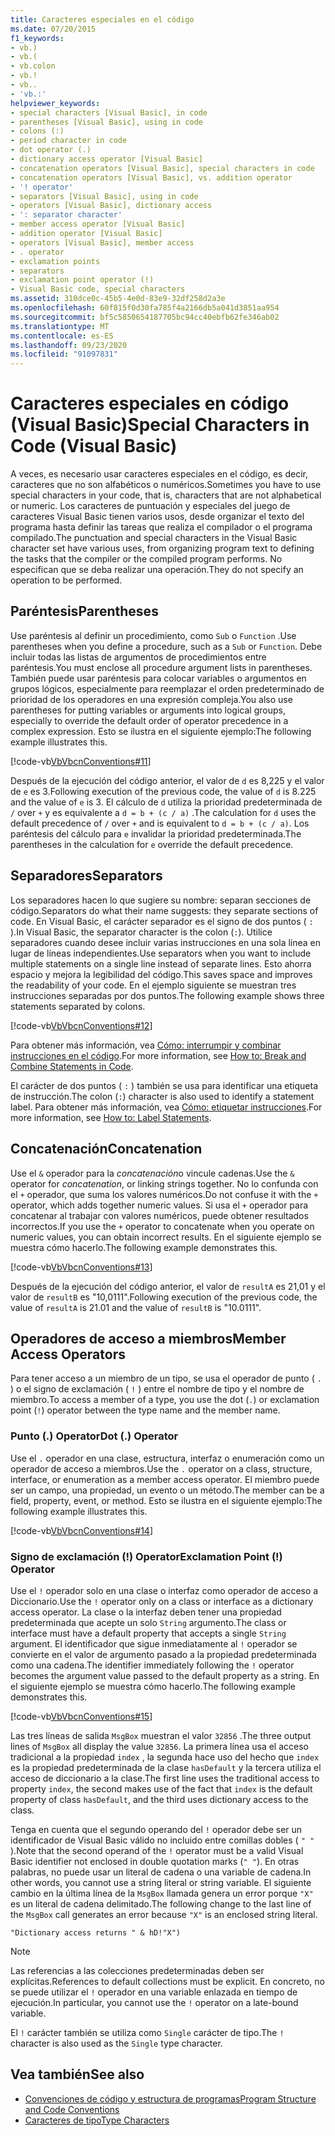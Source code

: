 ```yaml
---
title: Caracteres especiales en el código
ms.date: 07/20/2015
f1_keywords:
- vb.)
- vb.(
- vb.colon
- vb.!
- vb..
- 'vb.:'
helpviewer_keywords:
- special characters [Visual Basic], in code
- parentheses [Visual Basic], using in code
- colons (:)
- period character in code
- dot operator (.)
- dictionary access operator [Visual Basic]
- concatenation operators [Visual Basic], special characters in code
- concatenation operators [Visual Basic], vs. addition operator
- '! operator'
- separators [Visual Basic], using in code
- operators [Visual Basic], dictionary access
- ': separator character'
- member access operator [Visual Basic]
- addition operator [Visual Basic]
- operators [Visual Basic], member access
- . operator
- exclamation points
- separators
- exclamation point operator (!)
- Visual Basic code, special characters
ms.assetid: 310dce0c-45b5-4e0d-83e9-32df258d2a3e
ms.openlocfilehash: 60f815f0d30fa785f4a2166db5a041d3851aa954
ms.sourcegitcommit: bf5c5850654187705bc94cc40ebfb62fe346ab02
ms.translationtype: MT
ms.contentlocale: es-ES
ms.lasthandoff: 09/23/2020
ms.locfileid: "91097831"
---
```

# <a name="special-characters-in-code-visual-basic"></a><span data-ttu-id="d4c0f-102">Caracteres especiales en código (Visual Basic)</span><span class="sxs-lookup"><span data-stu-id="d4c0f-102">Special Characters in Code (Visual Basic)</span></span>

<span data-ttu-id="d4c0f-103">A veces, es necesario usar caracteres especiales en el código, es decir, caracteres que no son alfabéticos o numéricos.</span><span class="sxs-lookup"><span data-stu-id="d4c0f-103">Sometimes you have to use special characters in your code, that is, characters that are not alphabetical or numeric.</span></span> <span data-ttu-id="d4c0f-104">Los caracteres de puntuación y especiales del juego de caracteres Visual Basic tienen varios usos, desde organizar el texto del programa hasta definir las tareas que realiza el compilador o el programa compilado.</span><span class="sxs-lookup"><span data-stu-id="d4c0f-104">The punctuation and special characters in the Visual Basic character set have various uses, from organizing program text to defining the tasks that the compiler or the compiled program performs.</span></span> <span data-ttu-id="d4c0f-105">No especifican que se deba realizar una operación.</span><span class="sxs-lookup"><span data-stu-id="d4c0f-105">They do not specify an operation to be performed.</span></span>  
  
## <a name="parentheses"></a><span data-ttu-id="d4c0f-106">Paréntesis</span><span class="sxs-lookup"><span data-stu-id="d4c0f-106">Parentheses</span></span>  

 <span data-ttu-id="d4c0f-107">Use paréntesis al definir un procedimiento, como `Sub` o `Function` .</span><span class="sxs-lookup"><span data-stu-id="d4c0f-107">Use parentheses when you define a procedure, such as a `Sub` or `Function`.</span></span> <span data-ttu-id="d4c0f-108">Debe incluir todas las listas de argumentos de procedimientos entre paréntesis.</span><span class="sxs-lookup"><span data-stu-id="d4c0f-108">You must enclose all procedure argument lists in parentheses.</span></span> <span data-ttu-id="d4c0f-109">También puede usar paréntesis para colocar variables o argumentos en grupos lógicos, especialmente para reemplazar el orden predeterminado de prioridad de los operadores en una expresión compleja.</span><span class="sxs-lookup"><span data-stu-id="d4c0f-109">You also use parentheses for putting variables or arguments into logical groups, especially to override the default order of operator precedence in a complex expression.</span></span> <span data-ttu-id="d4c0f-110">Esto se ilustra en el siguiente ejemplo:</span><span class="sxs-lookup"><span data-stu-id="d4c0f-110">The following example illustrates this.</span></span>  
  
 [!code-vb[VbVbcnConventions#11](~/samples/snippets/visualbasic/VS_Snippets_VBCSharp/VbVbcnConventions/VB/Class1.vb#11)]  
  
 <span data-ttu-id="d4c0f-111">Después de la ejecución del código anterior, el valor de `d` es 8,225 y el valor de `e` es 3.</span><span class="sxs-lookup"><span data-stu-id="d4c0f-111">Following execution of the previous code, the value of `d` is 8.225 and the value of `e` is 3.</span></span> <span data-ttu-id="d4c0f-112">El cálculo de `d` utiliza la prioridad predeterminada de `/` over `+` y es equivalente a `d = b + (c / a)` .</span><span class="sxs-lookup"><span data-stu-id="d4c0f-112">The calculation for `d` uses the default precedence of `/` over `+` and is equivalent to `d = b + (c / a)`.</span></span> <span data-ttu-id="d4c0f-113">Los paréntesis del cálculo para `e` invalidar la prioridad predeterminada.</span><span class="sxs-lookup"><span data-stu-id="d4c0f-113">The parentheses in the calculation for `e` override the default precedence.</span></span>  
  
## <a name="separators"></a><span data-ttu-id="d4c0f-114">Separadores</span><span class="sxs-lookup"><span data-stu-id="d4c0f-114">Separators</span></span>  

 <span data-ttu-id="d4c0f-115">Los separadores hacen lo que sugiere su nombre: separan secciones de código.</span><span class="sxs-lookup"><span data-stu-id="d4c0f-115">Separators do what their name suggests: they separate sections of code.</span></span> <span data-ttu-id="d4c0f-116">En Visual Basic, el carácter separador es el signo de dos puntos ( `:` ).</span><span class="sxs-lookup"><span data-stu-id="d4c0f-116">In Visual Basic, the separator character is the colon (`:`).</span></span> <span data-ttu-id="d4c0f-117">Utilice separadores cuando desee incluir varias instrucciones en una sola línea en lugar de líneas independientes.</span><span class="sxs-lookup"><span data-stu-id="d4c0f-117">Use separators when you want to include multiple statements on a single line instead of separate lines.</span></span> <span data-ttu-id="d4c0f-118">Esto ahorra espacio y mejora la legibilidad del código.</span><span class="sxs-lookup"><span data-stu-id="d4c0f-118">This saves space and improves the readability of your code.</span></span> <span data-ttu-id="d4c0f-119">En el ejemplo siguiente se muestran tres instrucciones separadas por dos puntos.</span><span class="sxs-lookup"><span data-stu-id="d4c0f-119">The following example shows three statements separated by colons.</span></span>  
  
 [!code-vb[VbVbcnConventions#12](~/samples/snippets/visualbasic/VS_Snippets_VBCSharp/VbVbcnConventions/VB/Class1.vb#12)]  
  
 <span data-ttu-id="d4c0f-120">Para obtener más información, vea [Cómo: interrumpir y combinar instrucciones en el código](how-to-break-and-combine-statements-in-code.md).</span><span class="sxs-lookup"><span data-stu-id="d4c0f-120">For more information, see [How to: Break and Combine Statements in Code](how-to-break-and-combine-statements-in-code.md).</span></span>  
  
 <span data-ttu-id="d4c0f-121">El carácter de dos puntos ( `:` ) también se usa para identificar una etiqueta de instrucción.</span><span class="sxs-lookup"><span data-stu-id="d4c0f-121">The colon (`:`) character is also used to identify a statement label.</span></span> <span data-ttu-id="d4c0f-122">Para obtener más información, vea [Cómo: etiquetar instrucciones](how-to-label-statements.md).</span><span class="sxs-lookup"><span data-stu-id="d4c0f-122">For more information, see [How to: Label Statements](how-to-label-statements.md).</span></span>  
  
## <a name="concatenation"></a><span data-ttu-id="d4c0f-123">Concatenación</span><span class="sxs-lookup"><span data-stu-id="d4c0f-123">Concatenation</span></span>  

 <span data-ttu-id="d4c0f-124">Use el `&` operador para la *concatenación*o vincule cadenas.</span><span class="sxs-lookup"><span data-stu-id="d4c0f-124">Use the `&` operator for *concatenation*, or linking strings together.</span></span> <span data-ttu-id="d4c0f-125">No lo confunda con el `+` operador, que suma los valores numéricos.</span><span class="sxs-lookup"><span data-stu-id="d4c0f-125">Do not confuse it with the `+` operator, which adds together numeric values.</span></span> <span data-ttu-id="d4c0f-126">Si usa el `+` operador para concatenar al trabajar con valores numéricos, puede obtener resultados incorrectos.</span><span class="sxs-lookup"><span data-stu-id="d4c0f-126">If you use the `+` operator to concatenate when you operate on numeric values, you can obtain incorrect results.</span></span> <span data-ttu-id="d4c0f-127">En el siguiente ejemplo se muestra cómo hacerlo.</span><span class="sxs-lookup"><span data-stu-id="d4c0f-127">The following example demonstrates this.</span></span>  
  
 [!code-vb[VbVbcnConventions#13](~/samples/snippets/visualbasic/VS_Snippets_VBCSharp/VbVbcnConventions/VB/Class1.vb#13)]  
  
 <span data-ttu-id="d4c0f-128">Después de la ejecución del código anterior, el valor de `resultA` es 21,01 y el valor de `resultB` es "10,0111".</span><span class="sxs-lookup"><span data-stu-id="d4c0f-128">Following execution of the previous code, the value of `resultA` is 21.01 and the value of `resultB` is "10.0111".</span></span>  
  
## <a name="member-access-operators"></a><span data-ttu-id="d4c0f-129">Operadores de acceso a miembros</span><span class="sxs-lookup"><span data-stu-id="d4c0f-129">Member Access Operators</span></span>  

 <span data-ttu-id="d4c0f-130">Para tener acceso a un miembro de un tipo, se usa el operador de punto ( `.` ) o el signo de exclamación ( `!` ) entre el nombre de tipo y el nombre de miembro.</span><span class="sxs-lookup"><span data-stu-id="d4c0f-130">To access a member of a type, you use the dot (`.`) or exclamation point (`!`) operator between the type name and the member name.</span></span>  
  
### <a name="dot--operator"></a><span data-ttu-id="d4c0f-131">Punto (.) Operator</span><span class="sxs-lookup"><span data-stu-id="d4c0f-131">Dot (.) Operator</span></span>  

 <span data-ttu-id="d4c0f-132">Use el `.` operador en una clase, estructura, interfaz o enumeración como un operador de acceso a miembros.</span><span class="sxs-lookup"><span data-stu-id="d4c0f-132">Use the `.` operator on a class, structure, interface, or enumeration as a member access operator.</span></span> <span data-ttu-id="d4c0f-133">El miembro puede ser un campo, una propiedad, un evento o un método.</span><span class="sxs-lookup"><span data-stu-id="d4c0f-133">The member can be a field, property, event, or method.</span></span> <span data-ttu-id="d4c0f-134">Esto se ilustra en el siguiente ejemplo:</span><span class="sxs-lookup"><span data-stu-id="d4c0f-134">The following example illustrates this.</span></span>  
  
 [!code-vb[VbVbcnConventions#14](~/samples/snippets/visualbasic/VS_Snippets_VBCSharp/VbVbcnConventions/VB/Class1.vb#14)]  
  
### <a name="exclamation-point--operator"></a><span data-ttu-id="d4c0f-135">Signo de exclamación (!) Operator</span><span class="sxs-lookup"><span data-stu-id="d4c0f-135">Exclamation Point (!) Operator</span></span>  

 <span data-ttu-id="d4c0f-136">Use el `!` operador solo en una clase o interfaz como operador de acceso a Diccionario.</span><span class="sxs-lookup"><span data-stu-id="d4c0f-136">Use the `!` operator only on a class or interface as a dictionary access operator.</span></span> <span data-ttu-id="d4c0f-137">La clase o la interfaz deben tener una propiedad predeterminada que acepte un solo `String` argumento.</span><span class="sxs-lookup"><span data-stu-id="d4c0f-137">The class or interface must have a default property that accepts a single `String` argument.</span></span> <span data-ttu-id="d4c0f-138">El identificador que sigue inmediatamente al `!` operador se convierte en el valor de argumento pasado a la propiedad predeterminada como una cadena.</span><span class="sxs-lookup"><span data-stu-id="d4c0f-138">The identifier immediately following the `!` operator becomes the argument value passed to the default property as a string.</span></span> <span data-ttu-id="d4c0f-139">En el siguiente ejemplo se muestra cómo hacerlo.</span><span class="sxs-lookup"><span data-stu-id="d4c0f-139">The following example demonstrates this.</span></span>  
  
 [!code-vb[VbVbcnConventions#15](~/samples/snippets/visualbasic/VS_Snippets_VBCSharp/VbVbcnConventions/VB/Class1.vb#15)]  
  
 <span data-ttu-id="d4c0f-140">Las tres líneas de salida `MsgBox` muestran el valor `32856` .</span><span class="sxs-lookup"><span data-stu-id="d4c0f-140">The three output lines of `MsgBox` all display the value `32856`.</span></span> <span data-ttu-id="d4c0f-141">La primera línea usa el acceso tradicional a la propiedad `index` , la segunda hace uso del hecho que `index` es la propiedad predeterminada de la clase `hasDefault` y la tercera utiliza el acceso de diccionario a la clase.</span><span class="sxs-lookup"><span data-stu-id="d4c0f-141">The first line uses the traditional access to property `index`, the second makes use of the fact that `index` is the default property of class `hasDefault`, and the third uses dictionary access to the class.</span></span>  
  
 <span data-ttu-id="d4c0f-142">Tenga en cuenta que el segundo operando del `!` operador debe ser un identificador de Visual Basic válido no incluido entre comillas dobles ( `" "` ).</span><span class="sxs-lookup"><span data-stu-id="d4c0f-142">Note that the second operand of the `!` operator must be a valid Visual Basic identifier not enclosed in double quotation marks (`" "`).</span></span> <span data-ttu-id="d4c0f-143">En otras palabras, no puede usar un literal de cadena o una variable de cadena.</span><span class="sxs-lookup"><span data-stu-id="d4c0f-143">In other words, you cannot use a string literal or string variable.</span></span> <span data-ttu-id="d4c0f-144">El siguiente cambio en la última línea de la `MsgBox` llamada genera un error porque `"X"` es un literal de cadena delimitado.</span><span class="sxs-lookup"><span data-stu-id="d4c0f-144">The following change to the last line of the `MsgBox` call generates an error because `"X"` is an enclosed string literal.</span></span>  
  
 `"Dictionary access returns " & hD!"X")`  
  
> [!NOTE]
> <span data-ttu-id="d4c0f-145">Las referencias a las colecciones predeterminadas deben ser explícitas.</span><span class="sxs-lookup"><span data-stu-id="d4c0f-145">References to default collections must be explicit.</span></span> <span data-ttu-id="d4c0f-146">En concreto, no se puede utilizar el `!` operador en una variable enlazada en tiempo de ejecución.</span><span class="sxs-lookup"><span data-stu-id="d4c0f-146">In particular, you cannot use the `!` operator on a late-bound variable.</span></span>  
  
 <span data-ttu-id="d4c0f-147">El `!` carácter también se utiliza como `Single` carácter de tipo.</span><span class="sxs-lookup"><span data-stu-id="d4c0f-147">The `!` character is also used as the `Single` type character.</span></span>  
  
## <a name="see-also"></a><span data-ttu-id="d4c0f-148">Vea también</span><span class="sxs-lookup"><span data-stu-id="d4c0f-148">See also</span></span>

- [<span data-ttu-id="d4c0f-149">Convenciones de código y estructura de programas</span><span class="sxs-lookup"><span data-stu-id="d4c0f-149">Program Structure and Code Conventions</span></span>](program-structure-and-code-conventions.md)
- [<span data-ttu-id="d4c0f-150">Caracteres de tipo</span><span class="sxs-lookup"><span data-stu-id="d4c0f-150">Type Characters</span></span>](../language-features/data-types/type-characters.md)
